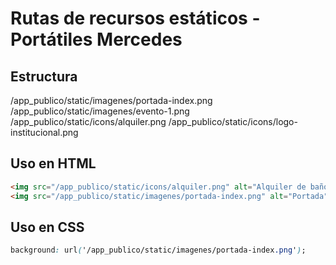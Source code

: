 # Rutas de recursos estáticos - Portátiles Mercedes

## Estructura
/app_publico/static/imagenes/portada-index.png
/app_publico/static/imagenes/evento-1.png
/app_publico/static/icons/alquiler.png
/app_publico/static/icons/logo-institucional.png

## Uso en HTML
```html
<img src="/app_publico/static/icons/alquiler.png" alt="Alquiler de baño">
<img src="/app_publico/static/imagenes/portada-index.png" alt="Portada">
```

## Uso en CSS
```css
background: url('/app_publico/static/imagenes/portada-index.png');
```

